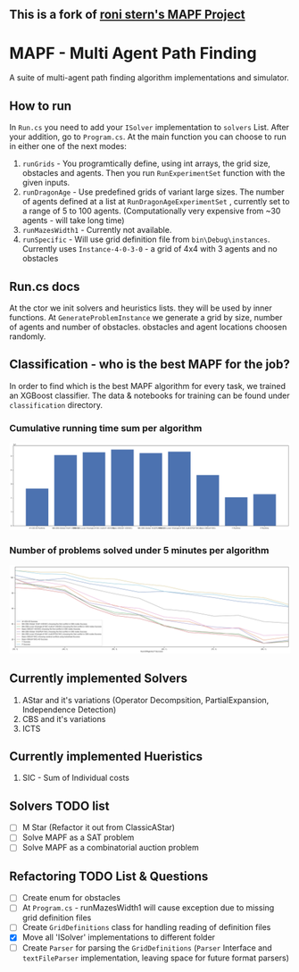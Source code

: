 ## This is a fork of [roni stern's MAPF Project](https://github.com/ronistern/mapf) ##

# MAPF - Multi Agent Path Finding

A suite of multi-agent path finding algorithm implementations and simulator.

## How to run ##
In `Run.cs` you need to add your `ISolver` implementation to `solvers` List. 
After your addition, go to `Program.cs`. 
At the main function you can choose to run in either one of the next modes:
1. `runGrids` - You programtically define, using int arrays, the grid size, obstacles and agents. Then you run `RunExperimentSet` function with the given inputs.
2. `runDragonAge` - Use predefined grids of variant large sizes. The number of agents defined at a list at `RunDragonAgeExperimentSet` , currently set to a range of 5 to 100 agents. (Computationally very expensive from ~30 agents - will take long time)
3. `runMazesWidth1` - Currently not available.
4. `runSpecific`  - Will use grid definition file from `bin\Debug\instances`. Currently uses `Instance-4-0-3-0` -  a grid of 4x4 with 3 agents and no obstacles


## Run.cs docs ##
At the ctor we init solvers and heuristics lists. they will be used by inner functions.
At `GenerateProblemInstance` we generate a grid by size, number of agents and number of obstacles.
	obstacles and agent locations choosen randomly.

## Classification - who is the best MAPF for the job? ##
In order to find which is the best MAPF algorithm for every task, we trained an XGBoost classifier.
The data & notebooks for training can be found under `classification` directory.

### Cumulative running time sum per algorithm ###
![Cumulative running time sum per algorithm](classification/cumsum.png)

### Number of problems solved under 5 minutes per algorithm ###
![Num of solved algorithms](classification/problem_solved_under_5.png)

## Currently implemented Solvers ##
1. AStar and it's variations (Operator Decompsition, PartialExpansion, Independence Detection)
2. CBS and it's variations
3. ICTS 

## Currently implemented Hueristics ##
1. SIC - Sum of Individual costs

## Solvers TODO list ##
- [ ] M Star (Refactor it out from ClassicAStar)
- [ ] Solve MAPF as a SAT problem
- [ ] Solve MAPF as a combinatorial auction problem

## Refactoring TODO List & Questions ##
- [ ] Create enum for obstacles
- [ ] At `Program.cs` - runMazesWidth1 will cause exception due to missing grid definition files 
- [ ] Create `GridDefinitions` class for handling reading of definition files 
- [x] Move all 'ISolver' implementations to different folder
- [ ] Create `Parser` for parsing the `GridDefinitions` (`Parser` Interface and `textFileParser` implementation, leaving space for future format parsers) 
